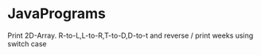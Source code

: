 # JavaPrograms
Print 2D-Array. R-to-L,L-to-R,T-to-D,D-to-t and reverse / print weeks using switch case  
